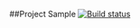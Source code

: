 ##Project Sample [![Build status](https://ci.appveyor.com/api/projects/status/r5sgvxbh8xqhh10a?svg=true)](https://ci.appveyor.com/project/conylafeyy/hw2-1)